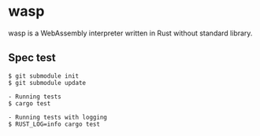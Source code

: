 # wasp

wasp is a WebAssembly interpreter written in Rust without standard library.

## Spec test

```
$ git submodule init
$ git submodule update

- Running tests
$ cargo test

- Running tests with logging
$ RUST_LOG=info cargo test
```
